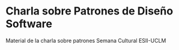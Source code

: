 # Charla sobre Patrones de Diseño Software
Material de la charla sobre patrones Semana Cultural ESII-UCLM
